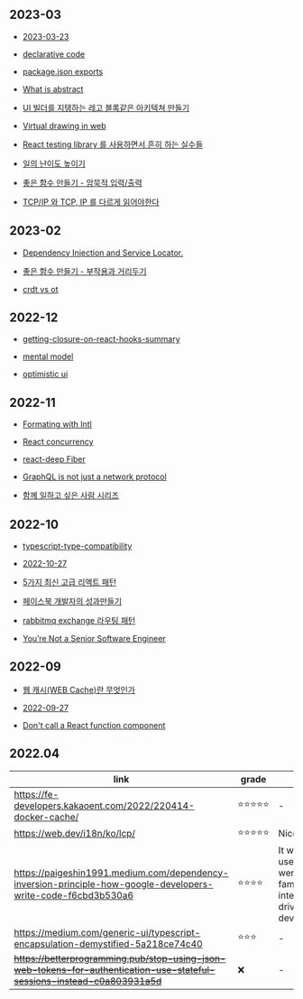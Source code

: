 ## 2023-03
- [2023-03-23](https)

- [declarative code](https)

- [package.json exports](https)

- [What is abstract](https)

- [UI 빌더를 지탱하는 레고 블록같은 아키텍쳐 만들기](https)

- [Virtual drawing in web](https)

- [React testing library 를 사용하면서 흔히 하는 실수들](https)

- [일의 난이도 높이기](https)

- [좋은 함수 만들기 - 암묵적 입력/출력](https)

- [TCP/IP 와 TCP, IP 를 다르게 읽어야한다](https)

## 2023-02
- [Dependency Injection and Service Locator.](https)

- [좋은 함수 만들기 - 부작용과 거리두기](https)

- [crdt vs ot](https)

## 2022-12
- [getting-closure-on-react-hooks-summary](https)

- [mental model](https)

- [optimistic ui](https)

## 2022-11
- [Formating with Intl](https)

- [React concurrency](https)

- [react-deep Fiber](https)

- [GraphQL is not just a network protocol](https)

- [함께 일하고 싶은 사람 시리즈](https)

## 2022-10
- [typescript-type-compatibility](https)

- [2022-10-27](https)

- [5가지 최신 고급 리액트 패턴](https)

- [페이스북 개발자의 성과만들기](https)

- [rabbitmq exchange 라우팅 패턴](https)

- [You’re Not a Senior Software Engineer](https)

## 2022-09
- [웹 캐시(WEB Cache)란 무엇인가](https)

- [2022-09-27](https)

- [Don't call a React function component](https)


## 2022.04
| link | grade | etc |
| ---- | ----- | --- |
|https://fe-developers.kakaoent.com/2022/220414-docker-cache/|⭐️⭐️⭐️⭐️⭐️| - |
|https://web.dev/i18n/ko/lcp/|⭐️⭐️⭐️⭐️⭐️| Nice! |
|https://paigeshin1991.medium.com/dependency-inversion-principle-how-google-developers-write-code-f6cbd3b530a6|⭐️⭐️⭐️⭐️|It would be useful if you were not familiar with interface-driven development|
|https://medium.com/generic-ui/typescript-encapsulation-demystified-5a218ce74c40|⭐️⭐️⭐️| - |
|~~https://betterprogramming.pub/stop-using-json-web-tokens-for-authentication-use-stateful-sessions-instead-c0a803931a5d~~|❌| - |
